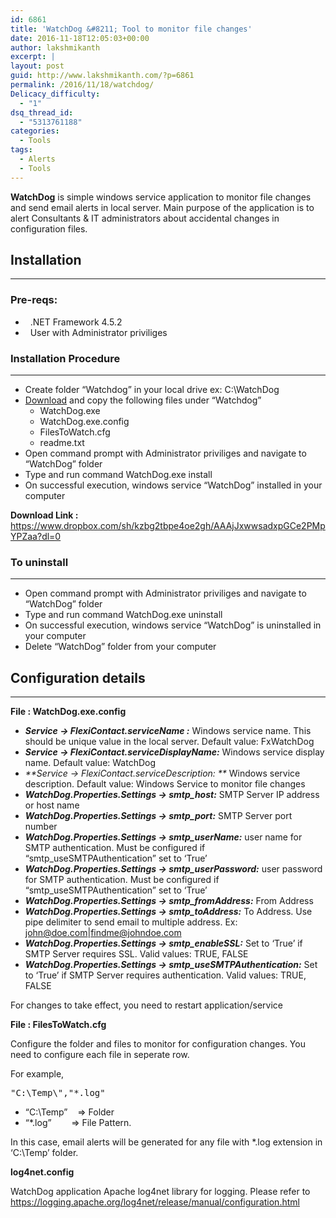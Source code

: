 ```yaml
---
id: 6861
title: 'WatchDog &#8211; Tool to monitor file changes'
date: 2016-11-18T12:05:03+00:00
author: lakshmikanth
excerpt: |
layout: post
guid: http://www.lakshmikanth.com/?p=6861
permalink: /2016/11/18/watchdog/
Delicacy_difficulty:
  - "1"
dsq_thread_id:
  - "5313761188"
categories:
  - Tools
tags:
  - Alerts
  - Tools
---
```

**WatchDog** is simple windows service application to monitor file changes and send email alerts in local server. Main purpose of the application is to alert Consultants & IT administrators about accidental changes in configuration files.

## Installation

* * *

### Pre-reqs:

  *   .NET Framework 4.5.2
  *   User with Administrator priviliges

### Installation Procedure

* * *

  * Create folder &#8220;Watchdog&#8221; in your local drive ex: C:\WatchDog
  * [Download](https://www.dropbox.com/sh/kzbg2tbpe4oe2gh/AAAjJxwwsadxpGCe2PMpYPZaa?dl=0) and copy the following files under &#8220;Watchdog&#8221; 
      * WatchDog.exe
      * WatchDog.exe.config
      * FilesToWatch.cfg
      * readme.txt
  * Open command prompt with Administrator priviliges and navigate to &#8220;WatchDog&#8221; folder
  * Type and run command WatchDog.exe install
  * On successful execution, windows service &#8220;WatchDog&#8221; installed in your computer

**Download Link :** <https://www.dropbox.com/sh/kzbg2tbpe4oe2gh/AAAjJxwwsadxpGCe2PMpYPZaa?dl=0>

### To uninstall

* * *

  * Open command prompt with Administrator priviliges and navigate to &#8220;WatchDog&#8221; folder
  * Type and run command WatchDog.exe uninstall
  * On successful execution, windows service &#8220;WatchDog&#8221; is uninstalled in your computer
  * Delete &#8220;WatchDog&#8221; folder from your computer

## Configuration details

* * *

**File : WatchDog.exe.config**

  * _**Service -> FlexiContact.serviceName :**_ Windows service name. This should be unique value in the local server. Default value: FxWatchDog
  * _**Service -> FlexiContact.serviceDisplayName:**_ Windows service display name. Default value: WatchDog
  * _**Service -> FlexiContact.serviceDescription: **_ Windows service description. Default value: Windows Service to monitor file changes
  * _**WatchDog.Properties.Settings -> smtp_host:**_ SMTP Server IP address or host name
  * _**WatchDog.Properties.Settings -> smtp_port:**_ SMTP Server port number
  * _**WatchDog.Properties.Settings -> smtp_userName:**_ user name for SMTP authentication. Must be configured if &#8220;smtp_useSMTPAuthentication&#8221; set to &#8216;True&#8217;
  * _**WatchDog.Properties.Settings -> smtp_userPassword:**_ user password for SMTP authentication. Must be configured if &#8220;smtp_useSMTPAuthentication&#8221; set to &#8216;True&#8217;
  * _**WatchDog.Properties.Settings -> smtp_fromAddress:**_ From Address
  * _**WatchDog.Properties.Settings -> smtp_toAddress:**_ To Address. Use pipe delimiter to send email to multiple address. Ex: john@doe.com|findme@johndoe.com
  * _**WatchDog.Properties.Settings -> smtp_enableSSL:**_ Set to &#8216;True&#8217; if SMTP Server requires SSL. Valid values: TRUE, FALSE
  * _**WatchDog.Properties.Settings -> smtp_useSMTPAuthentication:**_ Set to &#8216;True&#8217; if SMTP Server requires authentication. Valid values: TRUE, FALSE

For changes to take effect, you need to restart application/service

**File : FilesToWatch.cfg**

Configure the folder and files to monitor for configuration changes. You need to configure each file in seperate row.

For example,

<pre class="lang:default decode:true ">"C:\Temp\","*.log"</pre>

  * &#8220;C:\Temp&#8221;    => Folder
  * &#8220;*.log&#8221;        => File Pattern.

In this case, email alerts will be generated for any file with *.log extension in &#8216;C:\Temp&#8217; folder.

**log4net.config**

WatchDog application Apache log4net library for logging. Please refer to https://logging.apache.org/log4net/release/manual/configuration.html
